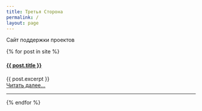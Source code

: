 ```yaml
---
title: Третья Сторона
permalink: /
layout: page
---
```


Сайт поддержки проектов

{% for post in site %}
<div>
	<h4><a href="{{ post.url }}" title="{{ post.description }}">{{ post.title }}</a></h4>
	<div>{{ post.excerpt }}</div>
	<div class="right"><a href="{{ post.url }}" title="{{ post.description }}">Читать далее...</a></div>
</div><hr class="gray" />
{% endfor %}

